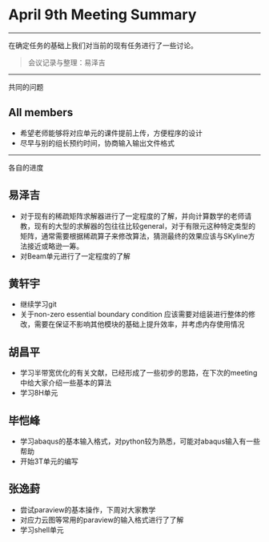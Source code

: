 # April 9th Meeting Summary
---

在确定任务的基础上我们对当前的现有任务进行了一些讨论。
> 会议记录与整理：易泽吉

---

共同的问题
## All members
+ 希望老师能够将对应单元的课件提前上传，方便程序的设计
+ 尽早与别的组长预约时间，协商输入输出文件格式
---
各自的进度

## 易泽吉

+ 对于现有的稀疏矩阵求解器进行了一定程度的了解，并向计算数学的老师请教，现有的大型的求解器的包往往比较general，对于有限元这种特定类型的矩阵，通常需要根据稀疏算子来修改算法，猜测最终的效果应该与SKyline方法接近或略逊一筹。
+ 对Beam单元进行了一定程度的了解

## 黄轩宇

+ 继续学习git
+ 关于non-zero essential boundary condition 应该需要对组装进行整体的修改，需要在保证不影响其他模块的基础上提升效率，并考虑内存使用情况

## 胡昌平

+ 学习半带宽优化的有关文献，已经形成了一些初步的思路，在下次的meeting中给大家介绍一些基本的算法
+ 学习8H单元

## 毕恺峰

+ 学习abaqus的基本输入格式，对python较为熟悉，可能对abaqus输入有一些帮助
+ 开始3T单元的编写

## 张逸葑

+ 尝试paraview的基本操作，下周对大家教学
+ 对应力云图等常用的paraview的输入格式进行了了解
+ 学习shell单元


